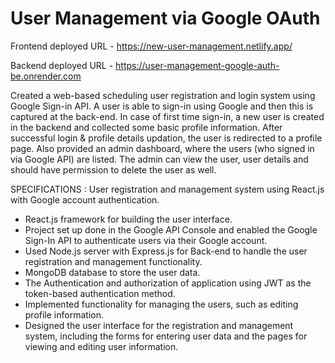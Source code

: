 # User Management via Google OAuth
Frontend deployed URL - https://new-user-management.netlify.app/

Backend deployed URL - https://user-management-google-auth-be.onrender.com

Created a web-based scheduling user registration and login system using Google Sign-in API.
A user is able to sign-in using Google and then this is captured at the back-end.
In case of first time sign-in, a new user is created in the backend and collected some basic profile information.
After successful login & profile details updation, the user is redirected to a profile page.
Also provided an admin dashboard, where the users (who signed in via Google API) are listed.
The admin can view the user, user details and should have permission to delete the user as well.

SPECIFICATIONS :
User registration and management system using React.js with Google account authentication.
- React.js framework for building the user interface.
- Project set up done in the Google API Console and enabled the Google Sign-In API to authenticate users via their Google account.
- Used Node.js server with Express.js for Back-end to handle the user registration and management functionality.
- MongoDB database to store the user data.
- The Authentication and authorization of application using JWT as the token-based authentication method.
- Implemented functionality for managing the users, such as editing profile information.
- Designed the user interface for the registration and management system, including the forms for entering user data and the pages for viewing and editing user information.
